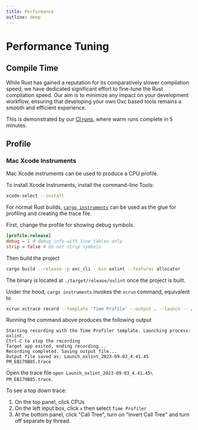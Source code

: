 ```yaml
---
title: Performance
outline: deep
---
```


# Performance Tuning

## Compile Time

While Rust has gained a reputation for its comparatively slower compilation speed,
we have dedicated significant effort to fine-tune the Rust compilation speed.
Our aim is to minimize any impact on your development workflow,
ensuring that developing your own Oxc based tools remains a smooth and efficient experience.

This is demonstrated by our [CI runs](https://github.com/oxc-project/oxc/actions/workflows/ci.yml?query=branch%3Amain),
where warm runs complete in 5 minutes.

## Profile

### Mac Xcode Instruments

Mac Xcode instruments can be used to produce a CPU profile.

To install Xcode Instruments, install the command-line Tools:

```bash
xcode-select --install
```

For normal Rust builds, [`cargo instruments`](https://github.com/cmyr/cargo-instruments) can be used as the glue
for profiling and creating the trace file.

First, change the profile for showing debug symbols.

```toml
[profile.release]
debug = 1 # debug info with line tables only
strip = false # do not strip symbols
```

Then build the project

```bash
cargo build --release -p oxc_cli --bin oxlint --features allocator
```

The binary is located at `./target/release/oxlint` once the project is built.

Under the hood, `cargo instruments` invokes the `xcrun` command, equivalent to

```bash
xcrun xctrace record --template 'Time Profile' --output . --launch -- /path/to/oxc/target/release/oxlint --quiet
```

Running the command above produces the following output

```
Starting recording with the Time Profiler template. Launching process: oxlint.
Ctrl-C to stop the recording
Target app exited, ending recording...
Recording completed. Saving output file...
Output file saved as: Launch_oxlint_2023-09-03_4.41.45 PM_EB179B85.trace
```

Open the trace file `open Launch_oxlint_2023-09-03_4.41.45\ PM_EB179B85.trace`.

To see a top down trace:

1. On the top panel, click CPUs
2. On the left input box, click `x` then select `Time Profiler`
3. At the bottom panel, click "Call Tree", turn on "Invert Call Tree" and turn off separate by thread.
